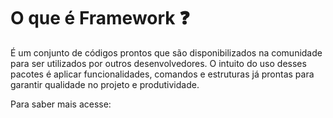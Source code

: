 # O que é Framework :question:

É um conjunto de códigos prontos que são disponibilizados na comunidade para ser utilizados por outros desenvolvedores. O intuito do uso desses pacotes é aplicar funcionalidades, comandos e estruturas já prontas para garantir qualidade no projeto e produtividade.

Para saber mais acesse: [](https://rockcontent.com/br/blog/framework/)